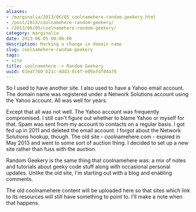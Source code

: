 ```yaml
---
aliases:
- /marginalia/2013/06/05_coolnamehere-random-geekery.html
- /post/2013/coolnamehere-random-geekery/
- /2013/06/05/coolnamehere-random-geekery/
category: marginalia
date: 2013-06-05 00:00:00
description: Marking a change in domain name
slug: coolnamehere-random-geekery
tags:
- site
title: coolnamehere -> Random Geekery
uuid: 61eaf760-b21c-4dd3-8c4f-e09afdf84a78
---
```


So I used to have another site.
I also used to have a Yahoo email account.
The domain name was registered under a Network Solutions account using the Yahoo account.
All was well for years.
<!--more-->

Except that all was not well.
The Yahoo account was frequently compromised.
I still can't figure out whether to blame Yahoo or myself for that.
Spam was sent from my account to contacts on a regular basis.
I got fed up in 2011 and deleted the email account.
I forgot about the Network Solutions hookup, though.
The old site - coolnamehere.com - expired in May 2013 and went to some sort of auction thing.
I decided to set up a new site rather than fuss with the auction.

Random Geekery is the same thing that coolnamehere was:
a mix of notes and tutorials about geeky code stuff along with occasional personal updates.
Unlike the old site, I'm starting out with a blog and enabling comments.

The old coolnamehere content will be uploaded here so that sites which link to its resources will still have something to point to.
I'll make a note when that happens.